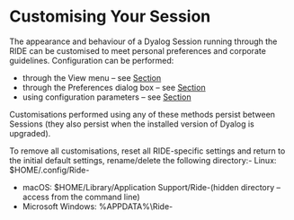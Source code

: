 



# Customising Your Session


The appearance and behaviour of a Dyalog Session running through the RIDE can be customised to meet personal preferences and corporate guidelines. Configuration can be performed:

- through the View menu – see [Section ](view_menu_customisation.md#)
- through the Preferences dialog box – see [Section ](preferences_dialog_box.md#)
- using configuration parameters – see [Section ](configuration_parameters.md#)

Customisations performed using any of these methods persist between Sessions (they also persist when the installed version of Dyalog is upgraded).

To remove all customisations, reset all RIDE-specific settings and return to the initial default settings, rename/delete the following directory:- Linux: $HOME/.config/Ride-<version>
- macOS: $HOME/Library/Application Support/Ride-<version>(hidden directory – access from the command line)
- Microsoft Windows: %APPDATA%\Ride-<version>

